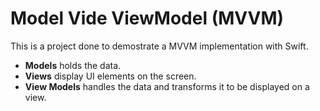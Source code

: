 # Model Vide ViewModel (MVVM)

This is a project done to demostrate a MVVM implementation with Swift.

 - **Models** holds the data.
 - **Views** display UI elements on the screen.
 - **View Models** handles the data and transforms it to be displayed on a view.

